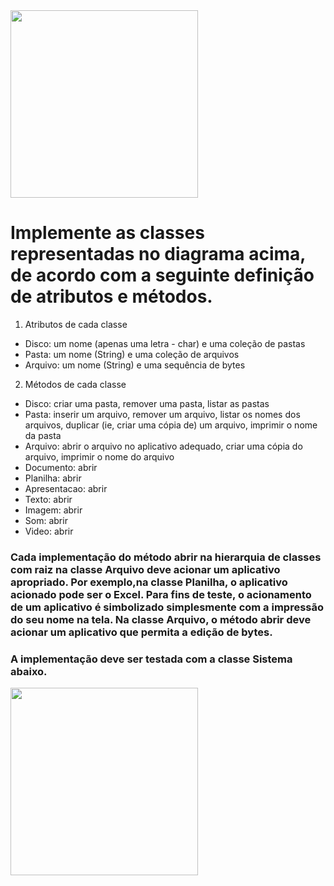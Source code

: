 <img src="img/trabalho6.jpg" width=300>

# Implemente	as classes	representadas no	diagrama	acima,	de	acordo	com	a seguinte	definição	de	atributos	e	métodos.

1.	Atributos de	cada	classe
* Disco: um	nome (apenas	uma	letra	- char) e	uma	coleção	de	pastas
* Pasta: um	nome	(String)	e	uma	coleção	de	arquivos
* Arquivo: um	nome (String) e	uma	sequência	de	bytes
2.	Métodos de	cada	classe
* Disco: criar	uma	pasta,	remover	uma	pasta,	listar	as	pastas
* Pasta: inserir um	arquivo,	remover	um	arquivo,	listar	os nomes	dos
arquivos, duplicar	(ie,	criar	uma cópia	de)	um	arquivo,	imprimir	o nome da pasta
* Arquivo:	abrir o	arquivo no	aplicativo	adequado,	criar	uma	cópia do	
arquivo,	imprimir o	nome do	arquivo
* Documento:	abrir
* Planilha:	abrir
* Apresentacao:	abrir
* Texto:	abrir
* Imagem:	abrir
* Som:	abrir
* Video:	abrir

### Cada	implementação	do	método	abrir	na	hierarquia	de	classes	com	raiz	na	classe	Arquivo	deve	acionar	um	aplicativo	apropriado.	Por	exemplo,na	classe	Planilha, o	aplicativo	acionado	pode	ser o	Excel.	Para fins	de	teste,	o	acionamento	de	um aplicativo	é	simbolizado	simplesmente	com	a	impressão do	seu	nome na	tela. Na classe	Arquivo, o método abrir	deve	acionar	um	aplicativo	que	permita	a edição de	bytes.
### A	implementação	deve	ser	testada	com	a	classe	Sistema	abaixo.

<img src="img/java.jpg" width=300>